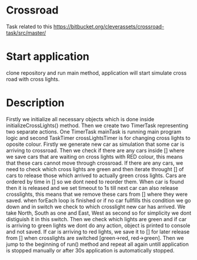 # Crossroad
Task related to this https://bitbucket.org/cleverassets/crossroad-task/src/master/

# Start application
clone repository and run main method, application will start simulate cross road with cross lights.

# Description
Firstly we initialize all necessary objects which is done inside initializeCrossLights() method.
Then we create two TimerTask representing two separate actions.
One TimerTask mainTask is running main program logic and second TaskTimer crossLightsTimer is for changing cross lights to oposite colour.
Firstly we generate new car as simulation that some car is arriving to crossroad. 
Then we check if there are any cars inside [] where we save cars that are waiting on cross lights with RED colour, this means that these cars cannot move through crossroad. 
If there are any cars, we need to check which cross lights are green and then iterate throught [] of cars to release those which arrived to actually green cross lights. Cars are ordered by time in []
so we dont need to reorder them. When car is found then it is released and we set timeout to 1s till next car can also release crosslights, this means that we remove these cars from [] where they were saved.
when forEach loop is finished or if no car fullfills this condition we go down and in switch we check to which crosslight new car has arrived. We take North, South as one and East, West as second so for simplicity we dont distiguish it in this switch. Then we check which lights are green and if car is arriving to green lights we dont do any action, object is printed to console and not saved. If car is arriving to red lights, we save it to [] for later release from [] when crosslights are switched [green->red, red->green].
Then we jump to the beginning of run() method and repeat all again untill application is stopped manually or after 30s application is automatically stopped.
